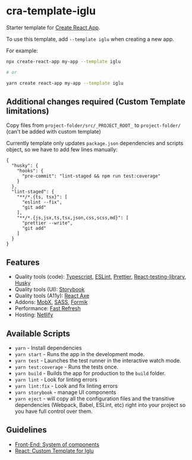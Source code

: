 # cra-template-iglu

Starter template for [Create React App](https://github.com/facebook/create-react-app).

To use this template, add `--template iglu` when creating a new app.

For example:

```sh
npx create-react-app my-app --template iglu

# or

yarn create react-app my-app --template iglu
```

## Additional changes required (Custom Template limitations)

Copy files from `project-folder/src/_PROJECT_ROOT_` to `project-folder/` (can't be added with custom template)

Currently template only updates `package.json` dependencies and scripts object, so we have to add few lines manually:

```
{
  "husky": {
    "hooks": {
      "pre-commit": "lint-staged && npm run test:coverage"
    }
  },
  "lint-staged": {
    "**/*.{ts, tsx}": [
      "eslint --fix",
      "git add"
    ],
    "**/*.{js,jsx,ts,tsx,json,css,scss,md}": [
      "prettier --write",
      "git add"
    ]
  }
}
```

## Features

- Quality tools (code): [Typescript](http://www.typescriptlang.org/), [ESLint](https://eslint.org/), [Prettier](https://prettier.io/), [React-testing-library](https://testing-library.com/docs/react-testing-library/intro), [Husky](https://github.com/typicode/husky)
- Quality tools (UI): [Storybook](https://storybook.js.org/)
- Quality tools (A11y): [React Axe](https://github.com/dequelabs/react-axe)
- Addons: [MobX](https://mobx.js.org/README.html), [SASS](https://sass-lang.com/), [Formik](https://jaredpalmer.com/formik/docs/overview)
- Performance: [Fast Refresh](https://github.com/pmmmwh/react-refresh-webpack-plugin)
- Hosting: [Netlify](https://www.netlify.com)

## Available Scripts

- `yarn` - Install dependencies
- `yarn start` - Runs the app in the development mode.
- `yarn test` - Launches the test runner in the interactive watch mode.
- `yarn test:coverage` - Runs the tests once.
- `yarn build` - Builds the app for production to the `build` folder.
- `yarn lint` - Look for linting errors
- `yarn lint:fix` - Look and fix linting errors
- `yarn storybook` - manage UI components
- `yarn eject` - will copy all the configuration files and the transitive dependencies (Webpack, Babel, ESLint, etc) right into your project so you have full control over them.

## Guidelines

- [Front-End: System of components](https://medium.com/@antonaavik/front-end-system-of-components-aac7cc45f05)
- [React: Custom Template for Iglu](https://medium.com/iglu-ou/react-custom-template-for-iglu-7644e1303668)
